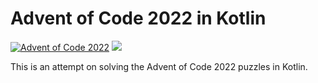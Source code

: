 # Advent of Code 2022 in Kotlin

[![Advent of Code 2022](https://img.shields.io/static/v1?label=Advent%20of%20Code&message=2022&color=C30F16&style=flat-square)](https://adventofcode.com/2022)
<img src="https://img.shields.io/static/v1?label=Kotlin&message=1.7.22&color=blue&style=flat-square&logo=kotlin">

This is an attempt on solving the Advent of Code 2022 puzzles in Kotlin.
